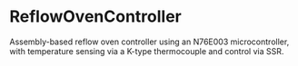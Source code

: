# ReflowOvenController
Assembly-based reflow oven controller using an N76E003 microcontroller, with temperature sensing via a K-type thermocouple and control via SSR.

